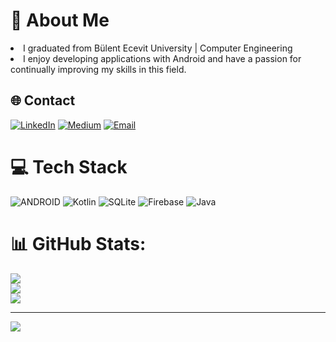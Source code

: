 # 💫 About Me
<li>I graduated from Bülent Ecevit University | Computer Engineering</li><li>I enjoy developing applications with Android and have a passion for continually improving my skills in this field.<br></li>


## 🌐 Contact
[![LinkedIn](https://img.shields.io/badge/LinkedIn-%230077B5.svg?logo=linkedin&logoColor=white)](https://linkedin.com/in/seydanurkuvvetli) [![Medium](https://img.shields.io/badge/Medium-12100E?logo=medium&logoColor=white)](https://medium.com/@seydanurkuvvetli) [![Email](https://img.shields.io/badge/Email-%23EA4335.svg?logo=gmail&logoColor=white)](mailto:seydanurkuwetli@gmail.com)

# 💻 Tech Stack
![ANDROID](https://img.shields.io/badge/android-%2320232a.svg?style=for-the-badge&logo=android&logoColor=%a4c639) ![Kotlin](https://img.shields.io/badge/kotlin-%230095D5.svg?style=for-the-badge&logo=kotlin&logoColor=white) ![SQLite](https://img.shields.io/badge/sqlite-%2307405e.svg?style=for-the-badge&logo=sqlite&logoColor=white) ![Firebase](https://img.shields.io/badge/firebase-%23039BE5.svg?style=for-the-badge&logo=firebase) ![Java](https://img.shields.io/badge/java-%23ED8B00.svg?style=for-the-badge&logo=java&logoColor=white)
# 📊 GitHub Stats:
![](https://github-readme-stats.vercel.app/api?username=seydanurkuvvetli&theme=radical&hide_border=false&include_all_commits=false&count_private=false)<br/>
![](https://github-readme-streak-stats.herokuapp.com/?user=seydanurkuvvetli&theme=radical&hide_border=false)<br/>
![](https://github-readme-stats.vercel.app/api/top-langs/?username=seydanurkuvvetli&theme=radical&hide_border=false&include_all_commits=false&count_private=false&layout=compact)

---
[![](https://visitcount.itsvg.in/api?id=seydanurkuvvetli&icon=0&color=0)](https://visitcount.itsvg.in)

<!-- Proudly created with GPRM ( https://gprm.itsvg.in ) -->
